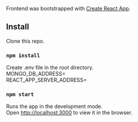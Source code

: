 Frontend was bootstrapped with [Create React App](https://github.com/facebook/create-react-app).

## Install

Clone this repo.<br />

### `npm install`

Create .env file in the root directory.<br />
MONGO_DB_ADDRESS=<MongoDb address><br />
REACT_APP_SERVER_ADDRESS=<Backend server address><br />

### `npm start`

Runs the app in the development mode.<br />
Open [http://localhost:3000](http://localhost:3000) to view it in the browser.
